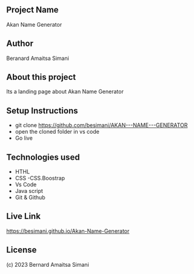 ## Project Name
Akan Name Generator

## Author
Beranard Amaitsa Simani

## About this project 
Its a landing page about Akan Name Generator

## Setup Instructions
- git clone https://github.com/besimani/AKAN---NAME---GENERATOR
- open the cloned folder in vs code
- Go live

## Technologies used
- HTHL
- CSS
    -CSS.Boostrap
- Vs Code
- Java script
- Git & Github

## Live Link
https://besimani.github.io/Akan-Name-Generator

## License
(c) 2023 Bernard Amaitsa Simani